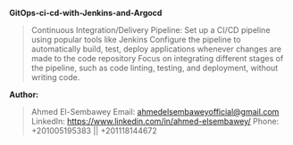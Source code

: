 **GitOps-ci-cd-with-Jenkins-and-Argocd**
> Continuous Integration/Delivery Pipeline: Set up a CI/CD pipeline using popular tools like Jenkins
> Configure the pipeline to automatically build, test, deploy applications whenever changes are made to the code repository
> Focus on integrating different stages of the pipeline, such as code linting, testing, and deployment, without writing code.


**Author:**

> Ahmed El-Sembawey
> Email: ahmedelsembaweyofficial@gmail.com
> LinkedIn: https://www.linkedin.com/in/ahmed-elsembawey/
> Phone: +201005195383 || +201118144672
